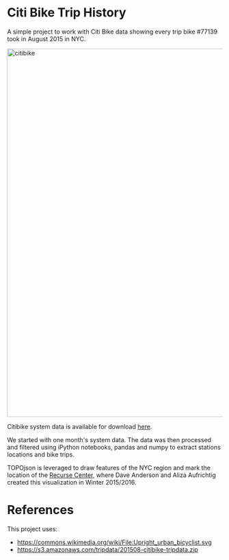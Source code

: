 # Citi Bike Trip History

A simple project to work with Citi Bike data showing every trip bike #77139 took in August 2015 in NYC.

<img width="860" alt="citibike" src="https://github.com/dvndrsn/citibike/assets/4897035/f453fb72-a54a-496f-a200-ff5a0c19374f">

Citibike system data is available for download [here][citibike-system-data].

[citibike-system-data]: https://citibikenyc.com/system-data

We started with one month's system data. The data was then processed and filtered using iPython notebooks, pandas and numpy to extract stations locations and bike trips.

TOPOjson is leveraged to draw features of the NYC region and mark the location of the [Recurse Center][rc], where Dave Anderson and Aliza Aufrichtig created this visualization in Winter 2015/2016.

[rc]: https://recurse.com

# References

This project uses:
- https://commons.wikimedia.org/wiki/File:Upright_urban_bicyclist.svg
- https://s3.amazonaws.com/tripdata/201508-citibike-tripdata.zip
